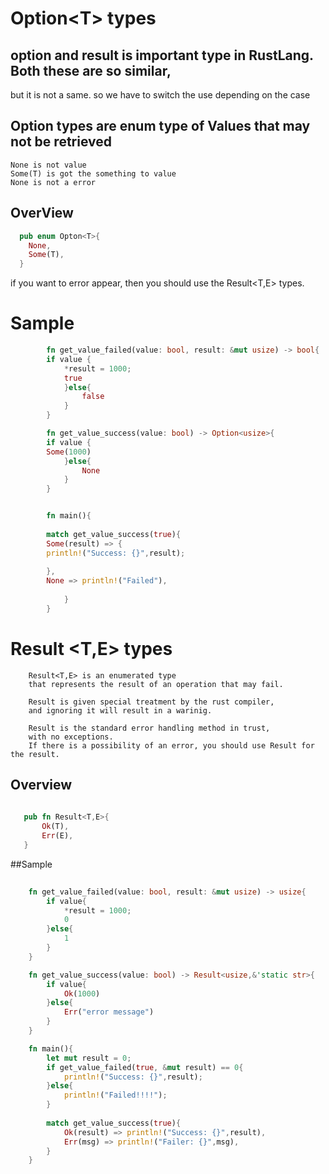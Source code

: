# Option\<T\> types

## option and result is important type in RustLang. Both these are so similar,
but it is not a same.
so we have to switch the use depending on the case


## Option<T> types are enum type of Values that may not be retrieved
    None is not value
    Some(T) is got the something to value 
    None is not a error

## OverView
    
```rust
  pub enum Opton<T>{
    None,
    Some(T),
  }
 ```
    
if you want to error appear,
then you should use the Result<T,E> types.

    
    
    
# Sample
```rust
        fn get_value_failed(value: bool, result: &mut usize) -> bool{
        if value {
            *result = 1000;
            true
            }else{
                false
            }
        }

        fn get_value_success(value: bool) -> Option<usize>{
        if value {
        Some(1000)
            }else{
                None
            }
        }


        fn main(){
    
        match get_value_success(true){
        Some(result) => { 
        println!("Success: {}",result);
        
        },
        None => println!("Failed"),
            
            }
        }
```
    
# Result \<T,E\> types
        Result<T,E> is an enumerated type 
        that represents the result of an operation that may fail.

        Result is given special treatment by the rust compiler,
        and ignoring it will result in a warinig.

        Result is the standard error handling method in trust,
        with no exceptions.
        If there is a possibility of an error, you should use Result for the result.
    
## Overview
    
 ```rust
    
    pub fn Result<T,E>{
        Ok(T),
        Err(E),
    }
 ```

##Sample
    
```rust
    
    fn get_value_failed(value: bool, result: &mut usize) -> usize{
        if value{
            *result = 1000;
            0
        }else{
            1
        }
    }

    fn get_value_success(value: bool) -> Result<usize,&'static str>{
        if value{
            Ok(1000)
        }else{
            Err("error message")
        }
    }

    fn main(){
        let mut result = 0;
        if get_value_failed(true, &mut result) == 0{
            println!("Success: {}",result);
        }else{
            println!("Failed!!!!");
        }
    
        match get_value_success(true){
            Ok(result) => println!("Success: {}",result),
            Err(msg) => println!("Failer: {}",msg),
        }
    }
```
    
